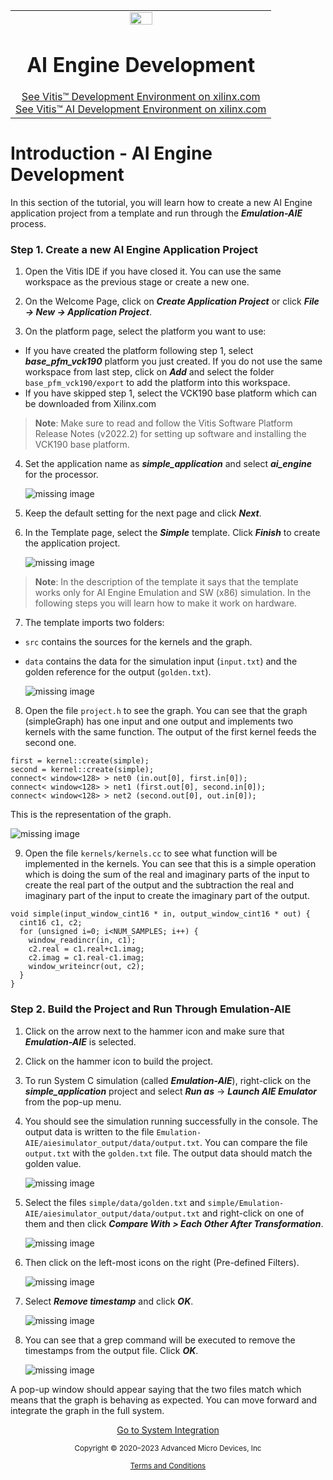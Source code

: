 <table class="sphinxhide" width="100%">
 <tr width="100%">
    <td align="center"><img src="https://raw.githubusercontent.com/Xilinx/Image-Collateral/main/xilinx-logo.png" width="30%"/><h1>AI Engine Development</h1>
    <a href="https://www.xilinx.com/products/design-tools/vitis.html">See Vitis™ Development Environment on xilinx.com</br></a>
    <a href="https://www.xilinx.com/products/design-tools/vitis/vitis-ai.html">See Vitis™ AI Development Environment on xilinx.com</a>
    </td>
 </tr>
</table>

# Introduction - AI Engine Development

In this section of the tutorial, you will learn how to create a new AI Engine application project from a template and run through the ***Emulation-AIE*** process.

### Step 1. Create a new AI Engine Application Project

1. Open the Vitis IDE if you have closed it. You can use the same workspace as the previous stage or create a new one.

2. On the Welcome Page, click on ***Create Application Project*** or click ***File → New →  Application Project***.

3. On the platform page, select the platform you want to use:
* If you have created the platform following step 1, select ***base_pfm_vck190*** platform you just created. If you do not use the same workspace from last step, click on ***Add*** and select the folder `base_pfm_vck190/export` to add the platform into this workspace.
* If you have skipped step 1, select the VCK190 base platform which can be downloaded from Xilinx.com
>**Note**: Make sure to read and follow the Vitis Software Platform Release Notes (v2022.2) for setting up software and installing the VCK190 base platform.

4. Set the application name as ***simple_application*** and select ***ai_engine*** for the processor.

      ![missing image](images/aie_app_pg1.png)

5. Keep the default setting for the next page and click ***Next***.

6. In the Template page, select the ***Simple*** template. Click ***Finish*** to create the application project.

      ![missing image](images/aie_app_pg2.png)

>**Note**: In the description of the template it says that the template works only for AI Engine Emulation and SW (x86) simulation. In the following steps you will learn how to make it work on hardware.  

7. The template imports two folders:

* `src` contains the sources for the kernels and the graph.
* `data` contains the data for the simulation input (`input.txt`) and the golden reference for the output (`golden.txt`).

    ![missing image](images/aie_app_folder.png)

8. Open the file `project.h` to see the graph.
You can see that the graph (simpleGraph) has one input and one output and implements two kernels with the same function. The output of the first kernel feeds the second one.

```
first = kernel::create(simple);
second = kernel::create(simple);
connect< window<128> > net0 (in.out[0], first.in[0]);
connect< window<128> > net1 (first.out[0], second.in[0]);
connect< window<128> > net2 (second.out[0], out.in[0]);
```

This is the representation of the graph.

  ![missing image](images/aie_app_graph.png)

9. Open the file `kernels/kernels.cc` to see what function will be implemented in the kernels.
You can see that this is a simple operation which is doing the sum of the real and imaginary parts of the input to create the real part of the output and the subtraction the real and imaginary part of the input to create the imaginary part of the output.
```
void simple(input_window_cint16 * in, output_window_cint16 * out) {
  cint16 c1, c2;
  for (unsigned i=0; i<NUM_SAMPLES; i++) {
    window_readincr(in, c1);
    c2.real = c1.real+c1.imag;
    c2.imag = c1.real-c1.imag;
    window_writeincr(out, c2);
  }
}
```

### Step 2. Build the Project and Run Through Emulation-AIE

1. Click on the arrow next to the hammer icon and make sure that ***Emulation-AIE*** is selected.

2. Click on the hammer icon to build the project.

3. To run System C simulation (called ***Emulation-AIE***), right-click on the ***simple_application*** project and select ***Run as*** -> ***Launch AIE Emulator*** from the pop-up menu.

4. You should see the simulation running successfully in the console.
The output data is written to the file `Emulation-AIE/aiesimulator_output/data/output.txt`. You can compare the file `output.txt` with the `golden.txt` file. The output data should match the golden value.

      ![missing image](images/aie_app_emu.png)

5. Select the files `simple/data/golden.txt` and `simple/Emulation-AIE/aiesimulator_output/data/output.txt` and right-click on one of them and then click ***Compare With > Each Other After Transformation***.

      ![missing image](images/aie_app_comp.png)

6. Then click on the left-most icons on the right (Pre-defined Filters).

      ![missing image](images/aie_app_comp_2.png)

7. Select ***Remove timestamp*** and click ***OK***.

      ![missing image](images/aie_app_comp_3.png)  

8. You can see that a grep command will be executed to remove the timestamps from the output file. Click ***OK***.

      ![missing image](images/aie_app_comp_4.png)  

A pop-up window should appear saying that the two files match which means that the graph is behaving as expected. You can move forward and integrate the graph in the full system.


<p align="center"><a href="./03-pl_application_creation.md">Go to System Integration</a></b></p>


<p class="sphinxhide" align="center"><sub>Copyright © 2020–2023 Advanced Micro Devices, Inc</sub></p>

<p class="sphinxhide" align="center"><sup><a href="https://www.amd.com/en/corporate/copyright">Terms and Conditions</a></sup></p>
